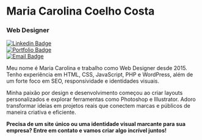# Maria Carolina Coelho Costa

### Web Designer  

[![Linkedin Badge](https://img.shields.io/badge/-Maria%20Carolina-986DFF?style=flat-square&logo=Linkedin&logoColor=white&link=https://www.linkedin.com/in/wcarolc/)](https://www.linkedin.com/in/wcarolc/)  
[![Portfolio Badge](https://img.shields.io/badge/-mcarolina.com.br-986DFF?style=flat-square&logo=Google-Chrome&logoColor=white&link=https://www.mcarolina.com.br)](https://www.mcarolina.com.br)  
[![Email Badge](https://img.shields.io/badge/-contato@mcarolina.com.br-986DFF?style=flat-square&logo=Gmail&logoColor=white&link=mailto:contato@mcarolina.com.br)](mailto:contato@mcarolina.com.br)  

Meu nome é Maria Carolina e trabalho como Web Designer desde 2015. Tenho experiência em HTML, CSS, JavaScript, PHP e WordPress, além de um forte foco em SEO, responsividade e identidades visuais.  

Minha paixão por design e desenvolvimento começou ao criar layouts personalizados e explorar ferramentas como Photoshop e Illustrator. Adoro transformar ideias em projetos reais que conectem marcas e públicos de maneira criativa e eficiente.  

**Precisa de um site único ou uma identidade visual marcante para sua empresa? Entre em contato e vamos criar algo incrível juntos!**
